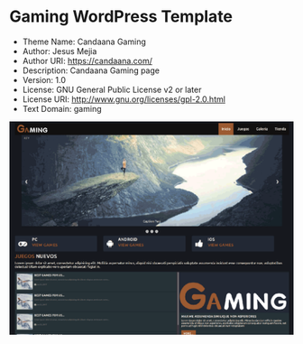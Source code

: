 # Gaming WordPress Template

* Theme Name: Candaana Gaming
* Author: Jesus Mejia
* Author URI: https://candaana.com/
* Description: Candaana Gaming page
* Version: 1.0
* License: GNU General Public License v2 or later
* License URI: http://www.gnu.org/licenses/gpl-2.0.html
* Text Domain: gaming

<img src="https://raw.githubusercontent.com/jmejia8/wp-gaming-template/master/screenshot.png"/>  